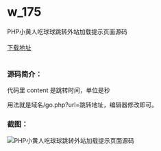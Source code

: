 # w_175
PHP小黄人吃球球跳转外站加载提示页面源码
<br/></br>
[下载地址](https://www.uuid2.com/175.html "下载地址")
<br/></br>
<h3>源码简介：</h3>
<p>代码里 content 是跳转时间，单位是秒<p>
<p>用法就是域名/go.php?url=跳转地址，编辑器修改即可。<p>
<h3>截图：</h3>
<img src="https://www.uuid2.com/wp-content/uploads/img/202105/b3c098b511.jpg" alt="PHP小黄人吃球球跳转外站加载提示页面源码">
